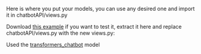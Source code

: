 Here is where you put your models, you can use any desired one and import it in chatbotAPI/views.py

Download [this example](https://mega.nz/file/4rhSGAKQ#fA1CAPHyc8Dp3sXnFUwUmKgNBruIwMUAKOu04J9wOvg) if you want to test it, extract it here and replace chatbotAPI/views.py with the new views.py:

Used the [transformers_chatbot](https://colab.research.google.com/github/tensorflow/examples/blob/master/community/en/transformer_chatbot.ipynb) model
